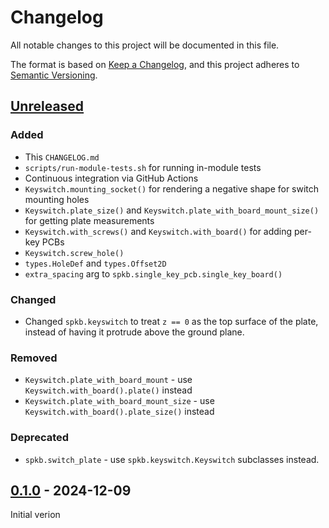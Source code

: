 # Changelog

All notable changes to this project will be documented in this file.

The format is based on [Keep a Changelog](https://keepachangelog.com/en/1.1.0/),
and this project adheres to [Semantic Versioning](https://semver.org/spec/v2.0.0.html).


## [Unreleased]

### Added

- This `CHANGELOG.md`
- `scripts/run-module-tests.sh` for running in-module tests
- Continuous integration via GitHub Actions
- `Keyswitch.mounting_socket()` for rendering a negative shape for switch mounting holes
- `Keyswitch.plate_size()` and `Keyswitch.plate_with_board_mount_size()` for getting plate measurements
- `Keyswitch.with_screws()` and `Keyswitch.with_board()` for adding per-key PCBs
- `Keyswitch.screw_hole()`
- `types.HoleDef` and `types.Offset2D`
- `extra_spacing` arg to `spkb.single_key_pcb.single_key_board()`

### Changed

- Changed `spkb.keyswitch` to treat `z == 0` as the top surface of the plate,
  instead of having it protrude above the ground plane.

### Removed

- `Keyswitch.plate_with_board_mount` - use `Keyswitch.with_board().plate()` instead
- `Keyswitch.plate_with_board_mount_size` - use `Keyswitch.with_board().plate_size()` instead

### Deprecated

- `spkb.switch_plate` - use `spkb.keyswitch.Keyswitch` subclasses instead.


## [0.1.0] - 2024-12-09

Initial verion


[Unreleased]: https://github.com/olivierlacan/keep-a-changelog/compare/v0.1.0...HEAD
[0.1.0]: https://github.com/olivierlacan/keep-a-changelog/releases/tag/v0.1.0
